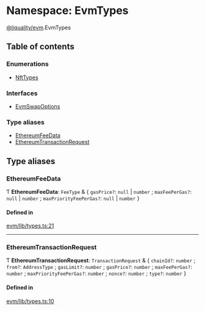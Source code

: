# Namespace: EvmTypes

[@liquality/evm](../wiki/@liquality.evm).EvmTypes

## Table of contents

### Enumerations

- [NftTypes](../wiki/@liquality.evm.EvmTypes.NftTypes)

### Interfaces

- [EvmSwapOptions](../wiki/@liquality.evm.EvmTypes.EvmSwapOptions)

### Type aliases

- [EthereumFeeData](../wiki/@liquality.evm.EvmTypes#ethereumfeedata)
- [EthereumTransactionRequest](../wiki/@liquality.evm.EvmTypes#ethereumtransactionrequest)

## Type aliases

### EthereumFeeData

Ƭ **EthereumFeeData**: `FeeType` & { `gasPrice?`: ``null`` \| `number` ; `maxFeePerGas?`: ``null`` \| `number` ; `maxPriorityFeePerGas?`: ``null`` \| `number`  }

#### Defined in

[evm/lib/types.ts:21](https://github.com/liquality/chainabstractionlayer/blob/9cc13847/packages/evm/lib/types.ts#L21)

___

### EthereumTransactionRequest

Ƭ **EthereumTransactionRequest**: `TransactionRequest` & { `chainId?`: `number` ; `from?`: `AddressType` ; `gasLimit?`: `number` ; `gasPrice?`: `number` ; `maxFeePerGas?`: `number` ; `maxPriorityFeePerGas?`: `number` ; `nonce?`: `number` ; `type?`: `number`  }

#### Defined in

[evm/lib/types.ts:10](https://github.com/liquality/chainabstractionlayer/blob/9cc13847/packages/evm/lib/types.ts#L10)
